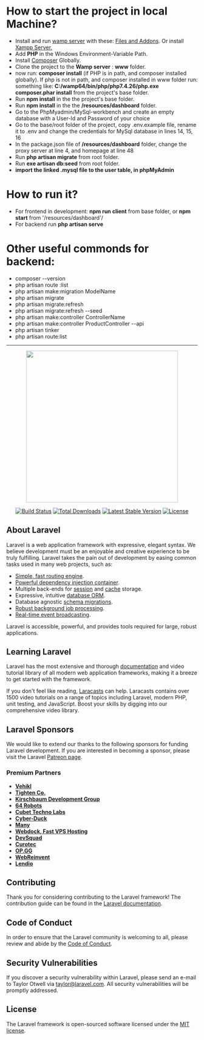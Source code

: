 <h1>How to start the project in local Machine?</h1>
<ul>
    <li>Install and run <a href="https://www.wampserver.com/">wamp server</a> with these: <a href="https://wampserver.aviatechno.net/?lang=en&prerequis=afficher">Files and Addons</a>. Or install <a href="https://www.apachefriends.org/">Xampp Server.</a></li>
    <li>Add <strong>PHP</strong> in the Windows Environment-Variable Path.</li>
    <li>Install <a href="https://getcomposer.org/download/">Composer</a> Globally.</li>
    <li>Clone the project to the <strong>Wamp server</strong> : <strong>www</strong> folder.</li>
    <li>now run: <strong>composer install</strong> (if PHP is in path, and composer installed globally). If php is not in path, and composer installed in www folder run:  something like: <strong>C:/wamp64/bin/php/php7.4.26/php.exe composer.phar install</strong> from the project's base folder.</li>
    <li>Run <strong>npm install</strong> in the the project's base folder.</li>
    <li>Run <strong>npm install</strong> in the the <strong>/resources/dashboard</strong> folder.</li>
    <li>Go to the PhpMyadmin/MySql-workbench and create an empty database with a User-Id and Password of your choice</li>
    <li>Go to the base/root folder of the project, copy .env.example file, rename it to .env and change the credentials for MySql database in lines 14, 15, 16</li>
    <li>In the package.json file of <strong>/resources/dashboard</strong> folder, change the proxy server at line 4, and homepage at line 48</li>
    <li>Run <strong>php artisan migrate</strong> from root folder.</li>
    <li>Run <strong>exe artisan db:seed</strong> from root folder.</li>
    <li><strong>import the linked .mysql file to the user table, in phpMyAdmin</strong></li>
</ul>
<h1>How to run it?</h1>
<ul>
    <li>For frontend in development: <strong>npm run client</strong> from base folder, or <strong>npm start</strong> from '/resources/dashboard'/</li>
    <li>For backend run <strong>php artisan serve</strong></li>
</ul>
<h1>Other useful commonds for backend:</h1>
<ul>
    <li>composer --version</li>
    <li>php artisan route :list</li>
    <li>php artisan make:migration ModelName</li>
    <li>php artisan migrate</li>
    <li>php artisan migrate:refresh</li>
    <li>php artisan migrate:refresh --seed</li>
    <li>php artisan make:controller ControllerName</li>
    <li>php artisan make:controller ProductController --api</li>
    <li>php artisan tinker</li>
    <li>php artisan route:list</li>
</ul>
    
<hr/>

<p align="center"><a href="https://laravel.com" target="_blank"><img src="https://raw.githubusercontent.com/laravel/art/master/logo-lockup/5%20SVG/2%20CMYK/1%20Full%20Color/laravel-logolockup-cmyk-red.svg" width="400"></a></p>

<p align="center">
<a href="https://travis-ci.org/laravel/framework"><img src="https://travis-ci.org/laravel/framework.svg" alt="Build Status"></a>
<a href="https://packagist.org/packages/laravel/framework"><img src="https://img.shields.io/packagist/dt/laravel/framework" alt="Total Downloads"></a>
<a href="https://packagist.org/packages/laravel/framework"><img src="https://img.shields.io/packagist/v/laravel/framework" alt="Latest Stable Version"></a>
<a href="https://packagist.org/packages/laravel/framework"><img src="https://img.shields.io/packagist/l/laravel/framework" alt="License"></a>
</p>

## About Laravel

Laravel is a web application framework with expressive, elegant syntax. We believe development must be an enjoyable and creative experience to be truly fulfilling. Laravel takes the pain out of development by easing common tasks used in many web projects, such as:

- [Simple, fast routing engine](https://laravel.com/docs/routing).
- [Powerful dependency injection container](https://laravel.com/docs/container).
- Multiple back-ends for [session](https://laravel.com/docs/session) and [cache](https://laravel.com/docs/cache) storage.
- Expressive, intuitive [database ORM](https://laravel.com/docs/eloquent).
- Database agnostic [schema migrations](https://laravel.com/docs/migrations).
- [Robust background job processing](https://laravel.com/docs/queues).
- [Real-time event broadcasting](https://laravel.com/docs/broadcasting).

Laravel is accessible, powerful, and provides tools required for large, robust applications.

## Learning Laravel

Laravel has the most extensive and thorough [documentation](https://laravel.com/docs) and video tutorial library of all modern web application frameworks, making it a breeze to get started with the framework.

If you don't feel like reading, [Laracasts](https://laracasts.com) can help. Laracasts contains over 1500 video tutorials on a range of topics including Laravel, modern PHP, unit testing, and JavaScript. Boost your skills by digging into our comprehensive video library.

## Laravel Sponsors

We would like to extend our thanks to the following sponsors for funding Laravel development. If you are interested in becoming a sponsor, please visit the Laravel [Patreon page](https://patreon.com/taylorotwell).

### Premium Partners

- **[Vehikl](https://vehikl.com/)**
- **[Tighten Co.](https://tighten.co)**
- **[Kirschbaum Development Group](https://kirschbaumdevelopment.com)**
- **[64 Robots](https://64robots.com)**
- **[Cubet Techno Labs](https://cubettech.com)**
- **[Cyber-Duck](https://cyber-duck.co.uk)**
- **[Many](https://www.many.co.uk)**
- **[Webdock, Fast VPS Hosting](https://www.webdock.io/en)**
- **[DevSquad](https://devsquad.com)**
- **[Curotec](https://www.curotec.com/services/technologies/laravel/)**
- **[OP.GG](https://op.gg)**
- **[WebReinvent](https://webreinvent.com/?utm_source=laravel&utm_medium=github&utm_campaign=patreon-sponsors)**
- **[Lendio](https://lendio.com)**

## Contributing

Thank you for considering contributing to the Laravel framework! The contribution guide can be found in the [Laravel documentation](https://laravel.com/docs/contributions).

## Code of Conduct

In order to ensure that the Laravel community is welcoming to all, please review and abide by the [Code of Conduct](https://laravel.com/docs/contributions#code-of-conduct).

## Security Vulnerabilities

If you discover a security vulnerability within Laravel, please send an e-mail to Taylor Otwell via [taylor@laravel.com](mailto:taylor@laravel.com). All security vulnerabilities will be promptly addressed.

## License

The Laravel framework is open-sourced software licensed under the [MIT license](https://opensource.org/licenses/MIT).
